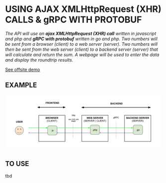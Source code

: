 # USING AJAX XMLHttpRequest (XHR) CALLS & gRPC WITH PROTOBUF

_The API will use an **ajax XMLHttpRequest (XHR) call**
written in javascript and php
and **gRPC with protobuf**
written in go and php.
Two numbers will be
sent from a browser (client)
to a web server (server).
Two numbers will then be
sent from the web server (client)
to a backend server (server)
that will calculate
and return the sum.
A webpage will be used to
enter the data and
display the roundtrip results._
  
[See offsite demo](http://www.jeffdecola.com/my-frontend-and-backend-api-examples/index.php?page=ajax-XHR-calls-and-gRPC-with-protobuf)

## EXAMPLE

![IMAGE - ajax-XHR-calls-and-gRPC-with-protobuf - IMAGE](../../../docs/pics/ajax-XHR-calls-and-gRPC-with-protobuf.jpg)

## TO USE

tbd
